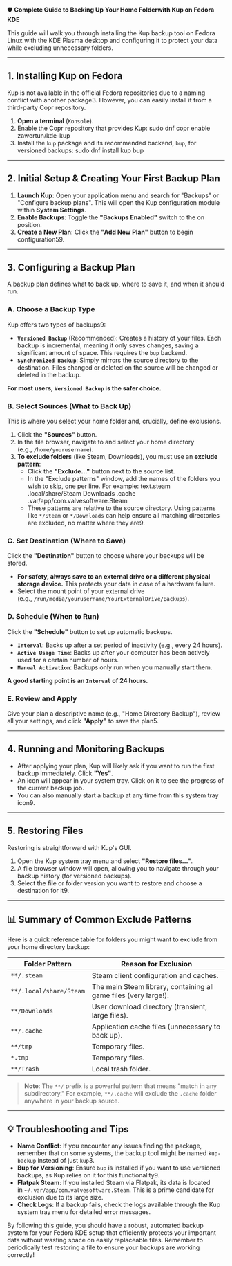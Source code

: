 🛡️ **Complete Guide to Backing Up Your Home Folderwith Kup on Fedora KDE**

This guide will walk you through installing the Kup backup tool on Fedora Linux with the KDE Plasma desktop and configuring it to protect your data while excluding unnecessary folders.

***

## **1. Installing Kup on Fedora**

Kup is not available in the official Fedora repositories due to a naming conflict with another package3. However, you can easily install it from a third-party Copr repository.

1. **Open a terminal** (`Konsole`).
2. Enable the Copr repository that provides Kup:
sudo dnf copr enable zawertun/kde-kup
3. Install the `kup` package and its recommended backend, `bup`, for versioned backups:
sudo dnf install kup bup

***

## **2. Initial Setup & Creating Your First Backup Plan**

1. **Launch Kup**: Open your application menu and search for "Backups" or "Configure backup plans". This will open the Kup configuration module within **System Settings**.
2. **Enable Backups**: Toggle the **"Backups Enabled"** switch to the on position.
3. **Create a New Plan**: Click the **"Add New Plan"** button to begin configuration59.

***

## **3. Configuring a Backup Plan**

A backup plan defines what to back up, where to save it, and when it should run.

### **A. Choose a Backup Type**

Kup offers two types of backups9:

- **`Versioned Backup`** (Recommended): Creates a history of your files. Each backup is incremental, meaning it only saves changes, saving a significant amount of space. This requires the `bup` backend.
- **`Synchronized Backup`**: Simply mirrors the source directory to the destination. Files changed or deleted on the source will be changed or deleted in the backup.

**For most users,&#160;`Versioned Backup`&#160;is the safer choice.**

### **B. Select Sources (What to Back Up)**

This is where you select your home folder and, crucially, define exclusions.

1. Click the **"Sources"** button.
2. In the file browser, navigate to and select your home directory (e.g., `/home/yourusername`).
3. **To exclude folders** (like Steam, Downloads), you must use an **exclude pattern**:
    - Click the **"Exclude..."** button next to the source list.
    - In the "Exclude patterns" window, add the names of the folders you wish to skip, one per line. For example:
text.steam
.local/share/Steam
Downloads
.cache
.var/app/com.valvesoftware.Steam
    - These patterns are relative to the source directory. Using patterns like `*/Steam` or `*/Downloads` can help ensure all matching directories are excluded, no matter where they are9.

### **C. Set Destination (Where to Save)**

Click the **"Destination"** button to choose where your backups will be stored.

- **For safety, always save to an external drive or a different physical storage device.** This protects your data in case of a hardware failure.
- Select the mount point of your external drive (e.g., `/run/media/yourusername/YourExternalDrive/Backups`).

### **D. Schedule (When to Run)**

Click the **"Schedule"** button to set up automatic backups.

- **`Interval`**: Backs up after a set period of inactivity (e.g., every 24 hours).
- **`Active Usage Time`**: Backs up after your computer has been actively used for a certain number of hours.
- **`Manual Activation`**: Backups only run when you manually start them.

**A good starting point is an&#160;`Interval`&#160;of 24 hours.**

### **E. Review and Apply**

Give your plan a descriptive name (e.g., "Home Directory Backup"), review all your settings, and click **"Apply"** to save the plan5.

***

## **4. Running and Monitoring Backups**

- After applying your plan, Kup will likely ask if you want to run the first backup immediately. Click **"Yes"**.
- An icon will appear in your system tray. Click on it to see the progress of the current backup job.
- You can also manually start a backup at any time from this system tray icon9.

***

## **5. Restoring Files**

Restoring is straightforward with Kup's GUI.

1. Open the Kup system tray menu and select **"Restore files..."**.
2. A file browser window will open, allowing you to navigate through your backup history (for versioned backups).
3. Select the file or folder version you want to restore and choose a destination for it9.

***

## **📊 Summary of Common Exclude Patterns**

Here is a quick reference table for folders you might want to exclude from your home directory backup:

| Folder Pattern | Reason for Exclusion |
| --- | --- |
| `**/.steam` | Steam client configuration and caches. |
| `**/.local/share/Steam` | The main Steam library, containing all game files (very large!). |
| `**/Downloads` | User download directory (transient, large files). |
| `**/.cache` | Application cache files (unnecessary to back up). |
| `**/tmp` | Temporary files. |
| `*.tmp` | Temporary files. |
| `**/Trash` | Local trash folder. |

> **Note**: The `**/` prefix is a powerful pattern that means "match in any subdirectory." For example, `**/.cache` will exclude the `.cache` folder anywhere in your backup source.

***

## **💡 Troubleshooting and Tips**

- **Name Conflict**: If you encounter any issues finding the package, remember that on some systems, the backup tool might be named `kup-backup` instead of just `kup`3.
- **Bup for Versioning**: Ensure `bup` is installed if you want to use versioned backups, as Kup relies on it for this functionality9.
- **Flatpak Steam**: If you installed Steam via Flatpak, its data is located in `~/.var/app/com.valvesoftware.Steam`. This is a prime candidate for exclusion due to its large size.
- **Check Logs**: If a backup fails, check the logs available through the Kup system tray menu for detailed error messages.

By following this guide, you should have a robust, automated backup system for your Fedora KDE setup that efficiently protects your important data without wasting space on easily replaceable files. Remember to periodically test restoring a file to ensure your backups are working correctly!